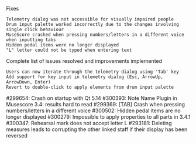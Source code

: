 Fixes

    Telemetry dialog was not accessible for visually impaired people
    Drum input palette worked incorrectly due to the changes involving single click behaviour
    MuseScore crashed when pressing numbers/letters in a different voice when inputting tabs
    Hidden pedal items were no longer displayed
    "L" letter could not be typed when entering text

Complete list of issues resolved and improvements implemented

    Users can now iterate through the telemetry dialog using 'Tab' key
    Add support for key input in telemetry dialog (Esc, ArrowUp, ArrowDown, Enter)
    Revert to double-click to apply elements from drum input palette
   \#299654: Crash on startup with Qt 5.14
    #300393: Note Name Plugin in Musescore 3.4: results hard to read
    #299369: [TAB] Crash when pressing numbers/letters in a different voice
    #300502: Hidden pedal items are no longer displayed
    #300279: Impossible to apply properties to all parts in 3.4.1
    #300347: Rehearsal mark does not accept letter L
    #293181: Deleting measures leads to corrupting the other linked staff if their display has been reversed
